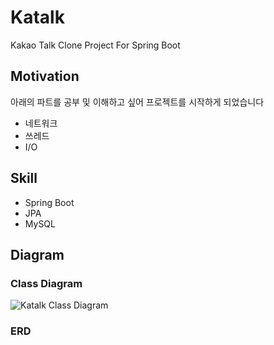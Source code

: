 # Katalk
Kakao Talk Clone Project For Spring Boot

## Motivation
아래의 파트를 공부 및 이해하고 싶어 프로젝트를 시작하게 되었습니다
- 네트워크
- 쓰레드
- I/O

## Skill
- Spring Boot
- JPA
- MySQL

## Diagram
### Class Diagram
![Katalk Class Diagram](https://user-images.githubusercontent.com/56301069/96283272-ec9d7880-1016-11eb-8d5c-15f743f47e89.jpg)

### ERD
